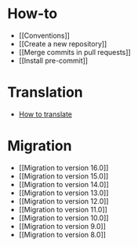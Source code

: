 # How-to
* [[Conventions]]
* [[Create a new repository]]
* [[Merge commits in pull requests]]
* [[Install pre-commit]]

# Translation
* [How to translate](https://odoo-community.org/page/translate)

# Migration
* [[Migration to version 16.0]]
* [[Migration to version 15.0]]
* [[Migration to version 14.0]]
* [[Migration to version 13.0]]
* [[Migration to version 12.0]]
* [[Migration to version 11.0]]
* [[Migration to version 10.0]]
* [[Migration to version 9.0]]
* [[Migration to version 8.0]]